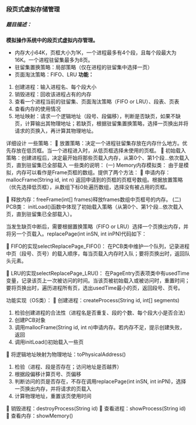 ### 段页式虚拟存储管理
##### 题目描述：
**模拟操作系统中的段页式虚拟内存管理。**
* 内存大小64K，页框大小为1K，一个进程最多有4个段，且每个段最大为16K。一个进程驻留集最多为8页。
* 驻留集置换策略：局部策略（仅在进程的驻留集中选择一页）
* 页面淘汰策略：FIFO、LRU
**功能：**
1.	创建进程：输入进程名、每个段大小
2.	销毁进程：回收该进程占有的内存
3.	查看一个进程当前的驻留集、页面淘汰策略（FIFO or LRU）、段表、页表
4.	查看内存的使用情况
5.	地址映射：请求一个逻辑地址（段号、段偏移），判断是否缺页，如果不缺页，计算输出其物理地址；若缺页，根据驻留集置换策略，选择一页换出并将请求的页换入，再计算其物理地址。

详细设计
一些策略：
	放置策略：决定一个进程驻留集存放在内存什么地方。优先存放在低页框。当一个进程进入时，从低页框选择未使用的页框。
	初始载入策略：创建进程后，决定最开始将那些页载入内存，从第0个、第1个段...依次载入页，直到驻留集已全部载入
一些类的说明：
(一)	Memory内存模拟类：
由于是模拟，内存可以看作是Frame页框的数组。提供了两个方法：
	申请内存：mallocFrame(String id, int n) 返回申请到的页框的页框号数组。根据放置策略（优先选择低页框），从数组下标0处遍历数组，选择没有被占用的页框。
 

	释放内存：freeFrame(int[] frames)释放frames数组中页框号的内存。
(二)	PCB类：
initLoad()函数中体现了初始载入策略（从第0个、第1个段...依次载入页，直到驻留集已全部载入）。
 

当发生缺页中断后，需要根据置换策略（FIFO or LRU）选择一个页换出内存，并将另一个页载入。replacePage(int inSN, int inPN)代码如下：
 

	FIFO的实现selectReplacePage_FIFO()：
在PCB类中维护一个队列，记录进程中页（段号、页号）的载入顺序，每当页载入内存时入队；要将页换出时，返回队头元素。
 
 
	LRU的实现selectReplacePage_LRU()：
在PageEntry页表项类中有usedTime变量，记录该页上一次被访问的时间。当该页被初始载入或被访问时，重置时间；要将页换出时，遍历进程所有页，选出usedTime最小的页，返回段号、页号。
 
 

功能实现（OS类）：
	创建进程：createProcess(String id, int[] segments)
1.	检验创建进程的合法性（进程名是否重复、段的个数、每个段大小是否合法）
2.	创建PCB对象
3.	调用mallocFrame(String id, int n)申请内存。若内存不足，提示创建失败，返回
4.	调用initLoad()初始载入一些页
 
	将逻辑地址映射为物理地址：toPhysicalAddress()
1.	检验（进程、段是否存在；访问地址是否越界）
2.	根据段偏移计算页号、页偏移
3.	判断访问的页是否存在，不存在调用replacePage(int inSN, int inPN)，选择一页换出内存，并将请求的页载入
4.	计算物理地址，重置该页使用时间
 
	销毁进程：destroyProcess(String id)
	查看进程：showProcess(String id)
	查看内存：showMemory()



